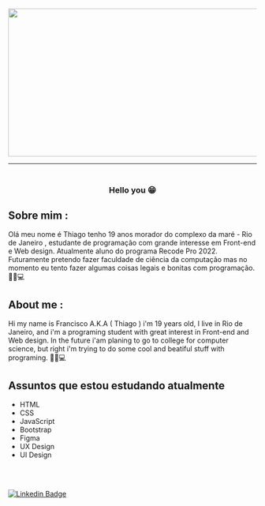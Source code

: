 <h4 align="center">
  <img width="600" height="300" src="https://user-images.githubusercontent.com/85837405/174074198-fb83f539-c5a9-43d0-bdda-d9891b16ee86.gif">

<hr>
  
</h4>


<h3 align="center">  <br>
Hello you 😁​
<br>

</h3>

## Sobre mim :

Olá meu nome é Thiago tenho 19 anos morador do complexo da maré - Rio de Janeiro , estudante de programação com grande interesse em Front-end e Web design. Atualmente aluno do programa Recode Pro 2022. Futuramente pretendo fazer faculdade de ciência da computação mas no momento eu tento fazer algumas coisas legais e bonitas com programação. 👨‍🎓💻

## About me :

Hi my name is Francisco A.K.A ( Thiago ) i'm 19 years old, I live in Rio de Janeiro, and i'm a programing student with great interest in Front-end and Web design. In the future i'am planing to go to college for computer science, but right i'm trying to do some cool and beatiful stuff with programing. 👨‍🎓💻


## Assuntos que estou estudando atualmente 

- HTML
- CSS
- JavaScript
- Bootstrap
- Figma
- UX Design
- UI Design

<br>
<br>

[![Linkedin Badge](https://img.shields.io/badge/-Linkedin-blue?style=for-the-badge&logo=Linkedin&logoColor=white&link=https://github.com/CiscoFran10)](www.linkedin.com/in/francisco-th-rodrigues)
  
